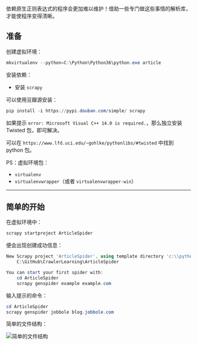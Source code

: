 依赖原生正则表达式的程序会更加难以维护！借助一些专门做这些事情的解析库，才能使程序变得清晰。

## 准备

创建虚拟环境：

```powershell
mkvirtualenv --python=C:\Python\Python36\python.exe article
```

安装依赖：

* 安装 `scrapy`

可以使用豆瓣源安装：

```powershell
pip install -i https://pypi.douban.com/simple/ scrapy
```

如果提示 `error: Microsoft Visual C++ 14.0 is required.`，那么独立安装 Twisted 包，即可解决。

可以在 `https://www.lfd.uci.edu/~gohlke/pythonlibs/#twisted` 中找到 python 包。

PS：虚拟环境包：

* `virtualenv`
* `virtualenvwrapper`（或者 `virtualenvwrapper-win`）

***

## 简单的开始

在虚拟环境中：

```cmd
scrapy startproject ArticleSpider
```

便会出现创建成功信息：

```powershell
New Scrapy project 'ArticleSpider', using template directory 'c:\\python\\envs\\article\\lib\\site-packages\\scrapy\\templates\\project', created in:
    C:\GitHub\CrawlerLearning\ArticleSpider

You can start your first spider with:
    cd ArticleSpider
    scrapy genspider example example.com

```

 输入提示的命令：

```powershell
cd ArticleSpider
scrapy genspider jobbole blog.jobbole.com
```

简单的文件结构：

![简单的文件结构](https://note-taking-1258869021.cos.ap-beijing.myqcloud.com/Web%20Spider/scrapy%20files.png)

